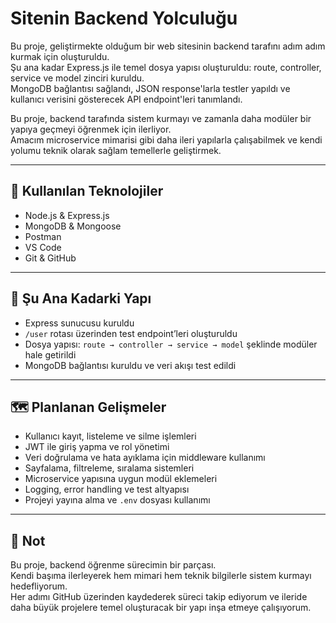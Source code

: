 # Sitenin Backend Yolculuğu

Bu proje, geliştirmekte olduğum bir web sitesinin backend tarafını adım adım kurmak için oluşturuldu.  
Şu ana kadar Express.js ile temel dosya yapısı oluşturuldu: route, controller, service ve model zinciri kuruldu.  
MongoDB bağlantısı sağlandı, JSON response'larla testler yapıldı ve kullanıcı verisini gösterecek API endpoint'leri tanımlandı.

Bu proje, backend tarafında sistem kurmayı ve zamanla daha modüler bir yapıya geçmeyi öğrenmek için ilerliyor.  
Amacım microservice mimarisi gibi daha ileri yapılarla çalışabilmek ve kendi yolumu teknik olarak sağlam temellerle geliştirmek.

---

## 🧰 Kullanılan Teknolojiler

- Node.js & Express.js 
- MongoDB & Mongoose  
- Postman  
- VS Code  
- Git & GitHub  

---

## 🔧 Şu Ana Kadarki Yapı

- Express sunucusu kuruldu  
- `/user` rotası üzerinden test endpoint’leri oluşturuldu  
- Dosya yapısı: `route → controller → service → model` şeklinde modüler hale getirildi  
- MongoDB bağlantısı kuruldu ve veri akışı test edildi  

---

## 🗺️ Planlanan Gelişmeler

- Kullanıcı kayıt, listeleme ve silme işlemleri  
- JWT ile giriş yapma ve rol yönetimi  
- Veri doğrulama ve hata ayıklama için middleware kullanımı  
- Sayfalama, filtreleme, sıralama sistemleri  
- Microservice yapısına uygun modül eklemeleri  
- Logging, error handling ve test altyapısı  
- Projeyi yayına alma ve `.env` dosyası kullanımı  

---

## 📝 Not

Bu proje, backend öğrenme sürecimin bir parçası.  
Kendi başıma ilerleyerek hem mimari hem teknik bilgilerle sistem kurmayı hedefliyorum.  
Her adımı GitHub üzerinden kaydederek süreci takip ediyorum ve ileride daha büyük projelere temel oluşturacak bir yapı inşa etmeye çalışıyorum.